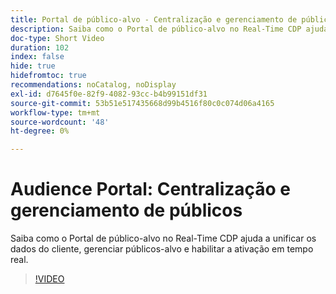 ```yaml
---
title: Portal de público-alvo - Centralização e gerenciamento de públicos-alvo
description: Saiba como o Portal de público-alvo no Real-Time CDP ajuda a unificar os dados do cliente, gerenciar públicos-alvo e habilitar a ativação em tempo real.
doc-type: Short Video
duration: 102
index: false
hide: true
hidefromtoc: true
recommendations: noCatalog, noDisplay
exl-id: d7645f0e-82f9-4082-93cc-b4b99151df31
source-git-commit: 53b51e517435668d99b4516f80c0c074d06a4165
workflow-type: tm+mt
source-wordcount: '48'
ht-degree: 0%

---
```


# Audience Portal: Centralização e gerenciamento de públicos

Saiba como o Portal de público-alvo no Real-Time CDP ajuda a unificar os dados do cliente, gerenciar públicos-alvo e habilitar a ativação em tempo real.

<!-- 62_S508_3442517_101_audience-portal-centralizing-and-managing-audiences -->
>[!VIDEO](https://video.tv.adobe.com/v/3458287/?learn=on&enablevpops=true)
